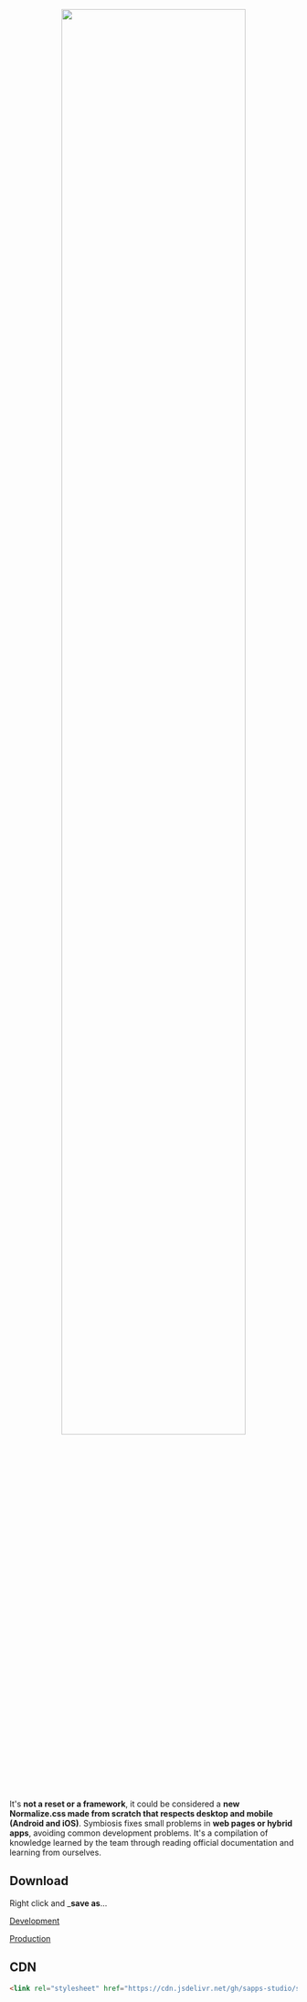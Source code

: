 <p align="center">
<img src="logo.png" width="80%">
</p>

It's **not a reset or a framework**, it could be considered a **new Normalize.css made from scratch that respects desktop and mobile (Android and iOS)**. Symbiosis fixes small problems in **web pages or hybrid apps**, avoiding common development problems.
It's a compilation of knowledge learned by the team through reading official documentation and learning from ourselves.

## Download

Right click and ___save as__...

[Development](https://raw.githubusercontent.com/sapps-studio/symbiosis-css/v1.6/symbiosis.css)

[Production](https://cdn.jsdelivr.net/gh/sapps-studio/symbiosis-css@v1.6/symbiosis.min.css)

## CDN

``` html
<link rel="stylesheet" href="https://cdn.jsdelivr.net/gh/sapps-studio/symbiosis-css@v1.6/symbiosis.min.css">
```
